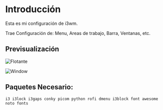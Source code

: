 # Introducción

Esta es mi configuración de i3wm.

Trae Configuración de: Menu, Areas de trabajo, Barra, Ventanas, etc.

## Previsualización

![Flotante](https://user-images.githubusercontent.com/59105868/109708148-cb7a9600-7b79-11eb-99b3-06638b01378f.png)

![Window](https://user-images.githubusercontent.com/59105868/109708174-d2090d80-7b79-11eb-892d-2e8ec77c24d0.png)

## Paquetes Necesario:
```
i3 i3lock i3gaps conky picom python rofi dmenu i3block font awesome noto fonts 
```
